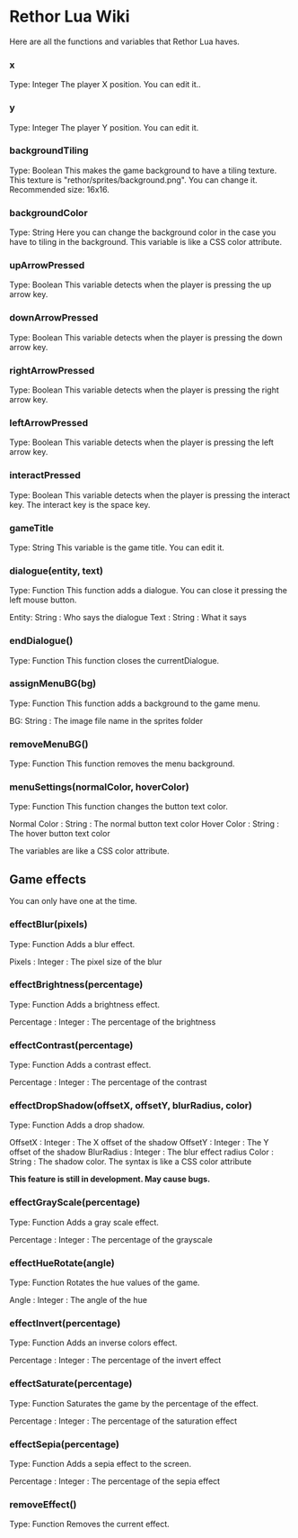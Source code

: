# Rethor Lua Wiki
Here are all the functions and variables that Rethor Lua haves.

### x
Type: Integer
The player X position. You can edit it..

### y
Type: Integer
The player Y position. You can edit it.

### backgroundTiling
Type: Boolean
This makes the game background to have a tiling texture. This texture is "rethor/sprites/background.png". 
You can change it.
Recommended size: 16x16.

### backgroundColor
Type: String
Here you can change the background color in the case you have to tiling in the background.
This variable is like a CSS color attribute.

### upArrowPressed
Type: Boolean
This variable detects when the player is pressing the up arrow key.

### downArrowPressed
Type: Boolean
This variable detects when the player is pressing the down arrow key.

### rightArrowPressed
Type: Boolean
This variable detects when the player is pressing the right arrow key.

### leftArrowPressed
Type: Boolean
This variable detects when the player is pressing the left arrow key.

### interactPressed
Type: Boolean
This variable detects when the player is pressing the interact key.
The interact key is the space key.

### gameTitle
Type: String
This variable is the game title. You can edit it.

### dialogue(entity, text)
Type: Function
This function adds a dialogue. You can close it pressing the left mouse button.

Entity: String : Who says the dialogue
Text  : String : What it says

### endDialogue()
Type: Function
This function closes the currentDialogue.

### assignMenuBG(bg)
Type: Function
This function adds a background to the game menu.

BG: String : The image file name in the sprites folder

### removeMenuBG()
Type: Function
This function removes the menu background.

### menuSettings(normalColor, hoverColor)
Type: Function
This function changes the button text color.

Normal Color : String : The normal button text color 
Hover Color  : String : The hover button text color

The variables are like a CSS color attribute.

## Game effects
You can only have one at the time.

### effectBlur(pixels)
Type: Function
Adds a blur effect.

Pixels : Integer : The pixel size of the blur

### effectBrightness(percentage)
Type: Function
Adds a brightness effect.

Percentage : Integer : The percentage of the brightness

### effectContrast(percentage)
Type: Function
Adds a contrast effect.

Percentage : Integer : The percentage of the contrast

### effectDropShadow(offsetX, offsetY, blurRadius, color)
Type: Function
Adds a drop shadow.

OffsetX    : Integer : The X offset of the shadow
OffsetY    : Integer : The Y offset of the shadow
BlurRadius : Integer : The blur effect radius
Color      : String  : The shadow color. The syntax is like a CSS color attribute

**This feature is still in development. May cause bugs.**

### effectGrayScale(percentage)
Type: Function
Adds a gray scale effect.

Percentage : Integer : The percentage of the grayscale

### effectHueRotate(angle)
Type: Function
Rotates the hue values of the game.

Angle : Integer : The angle of the hue

### effectInvert(percentage)
Type: Function
Adds an inverse colors effect.

Percentage : Integer : The percentage of the invert effect

### effectSaturate(percentage)
Type: Function
Saturates the game by the percentage of the effect.

Percentage : Integer : The percentage of the saturation effect

### effectSepia(percentage)
Type: Function
Adds a sepia effect to the screen.

Percentage : Integer : The percentage of the sepia effect

### removeEffect()
Type: Function
Removes the current effect.
